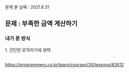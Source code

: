 문제 푼 날짜 : 2021.8.31

<h2>문제 : 부족한 금액 계산하기</h2>

<h3>내가 푼 방식</h3>
<div>1. 간단한 로직이기에 생략.</div>
<br>

https://programmers.co.kr/learn/courses/30/lessons/82612